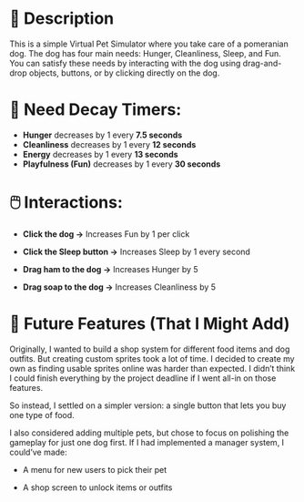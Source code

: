 # 🐶 Description
This is a simple Virtual Pet Simulator where you take care of a pomeranian dog. The dog has four main needs: Hunger, Cleanliness, Sleep, and Fun. You can satisfy these needs by interacting with the dog using drag-and-drop objects, buttons, or by clicking directly on the dog.

# 🔄 Need Decay Timers:
- **Hunger** decreases by 1 every **7.5 seconds**
- **Cleanliness** decreases by 1 every **12 seconds**
- **Energy** decreases by 1 every **13 seconds**
- **Playfulness (Fun)** decreases by 1 every **30 seconds**
  

# 🖱️ Interactions:
- **Click the dog →** Increases Fun by 1 per click

- **Click the Sleep button →** Increases Sleep by 1 every second

- **Drag ham to the dog →** Increases Hunger by 5

- **Drag soap to the dog →** Increases Cleanliness by 5

# 💭 Future Features (That I Might Add)
Originally, I wanted to build a shop system for different food items and dog outfits. But creating custom sprites took a lot of time. I decided to create my own as finding usable sprites online was harder than expected. I didn’t think I could finish everything by the project deadline if I went all-in on those features.

So instead, I settled on a simpler version: a single button that lets you buy one type of food.

I also considered adding multiple pets, but chose to focus on polishing the gameplay for just one dog first. If I had implemented a manager system, I could’ve made:

- A menu for new users to pick their pet

- A shop screen to unlock items or outfits
